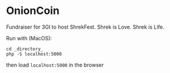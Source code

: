 # OnionCoin
Fundraiser for 3GI to host ShrekFest. Shrek is Love. Shrek is Life.

Run with (MacOS):
```
cd _directory_
php -S localhost:5000
```

then load `localhost:5000` in the browser

